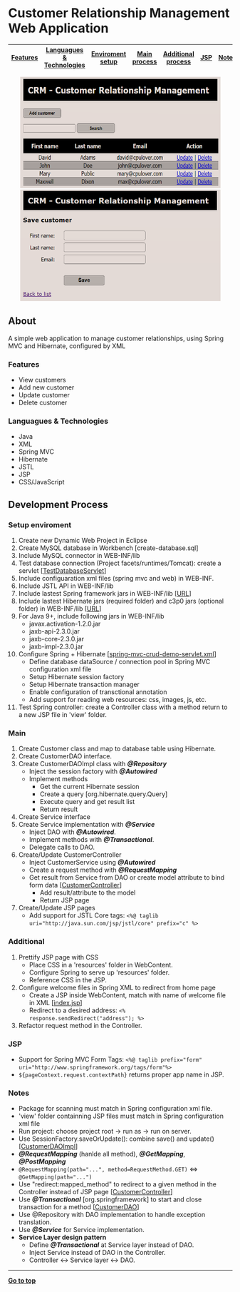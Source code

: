 # Customer Relationship Management Web Application
|[Features](#features)|[Languagues & Technologies](#tools)|[Enviroment setup](#setup-enviroment)|[Main process](#main)|[Additional process](#additional)|[JSP](#jsp)|[Notes](#notes)|
|---|---|---|---|---|---|---|

<p align="center"><img width="450" height="250" src="./images/list-customer2.png">       <img width="450" height="250" src="./images/save-customer2.PNG"></p>

## About
A simple web application to manage customer relationships, using Spring MVC and Hibernate, configured by XML
### Features
- View customers
- Add new customer
- Update customer
- Delete customer

<a name="tools">
   
### Languagues & Technologies
- Java
- XML
- Spring MVC
- Hibernate
- JSTL
- JSP
- CSS/JavaScript

## Development Process

### Setup enviroment
1. Create new Dynamic Web Project in Eclipse
2. Create MySQL database in Workbench [create-database.sql]
3. Include MySQL connector in WEB-INF/lib
4. Test database connection (Project facets/runtimes/Tomcat): create a servlet 
[[TestDatabaseServlet](https://github.com/cpulover-projects/crm-web-app/blob/master/src/com/cpulover/testdatabase/TestDabaseServlet.java)]
5. Include configuaration xml files (spring mvc and web) in WEB-INF.
6. Include JSTL API in WEB-INF/lib
7. Include lastest Spring framework jars in WEB-INF/lib 
[[URL](https://repo.spring.io/release/org/springframework/spring/)]
8. Include lastest Hibernate jars (required folder) and c3p0 jars (optional folder) in WEB-INF/lib 
[[URL]()]
9. For Java 9+, include following jars in WEB-INF/lib
   - javax.activation-1.2.0.jar
   - jaxb-api-2.3.0.jar
   - jaxb-core-2.3.0.jar
   - jaxb-impl-2.3.0.jar
10. Configure Spring + Hibernate 
[[spring-mvc-crud-demo-servlet.xml](https://github.com/cpulover-projects/crm-web-app/blob/master/WebContent/WEB-INF/spring-mvc-crud-demo-servlet.xml)]
    - Define database dataSource / connection pool in Spring MVC configuration xml file
    - Setup Hibernate session factory
    - Setup Hibernate transaction manager
    - Enable configuration of transctional annotation
    - Add support for reading web resources: css, images, js, etc.
11. Test Spring controller: create a Controller class with a method return to a new JSP file in 'view' folder.

### Main
1. Create Customer class and map to database table using Hibernate.
2. Create CustomerDAO interface.
3. Create CustomerDAOImpl class with *__@Repository__*
   - Inject the session factory with *__@Autowired__*
   - Implement methods
     - Get the current Hibernate session
     - Create a query [org.hibernate.query.Query]
     - Execute query and get result list
     - Return result
4. Create Service interface
5. Create Service implementation with *__@Service__*
   - Inject DAO with *__@Autowired__*.
   - Implement methods with *__@Transactional__*.
   - Delegate calls to DAO.
6. Create/Update CustomerController
   - Inject CustomerService using *__@Autowired__*
   - Create a request method with *__@RequestMapping__*
   - Get result from Service from DAO or create model attribute to bind form data 
[[CustomerController](https://github.com/cpulover-projects/crm-web-app/tree/master/src/com/cpulover/springdemo/controller)]
     - Add result/attribute to the model
     - Return JSP page
7. Create/Update JSP pages
   - Add support for JSTL Core tags: ```<%@ taglib uri="http://java.sun.com/jsp/jstl/core" prefix="c" %>```

### Additional
1. Prettify JSP page with CSS
   - Place CSS in a 'resources' folder in WebContent.
   - Configure Spring to serve up 'resources' folder.
   - Reference CSS in the JSP.
2. Configure welcome files in Spring XML to redirect from home page
   - Create a JSP inside WebContent, match with name of welcome file in XML 
[[index.jsp](https://github.com/cpulover-projects/crm-web-app/blob/master/WebContent/index.jsp)]
   - Redirect to a desired address: ```<% response.sendRedirect("address"); %>```
3. Refactor request method in the Controller.

### JSP
- Support for Spring MVC Form Tags: ```<%@ taglib prefix="form" uri="http://www.springframework.org/tags/form"%>```
- ```${pageContext.request.contextPath}``` returns proper app name in JSP. 

### Notes
- Package for scanning must match in Spring configuration xml file.
- 'view' folder containning JSP files must match in Spring configuration xml file
- Run project: choose project root -> run as -> run on server.
- Use SessionFactory.saveOrUpdate(): combine save() and update()
[[CustomerDAOImpl](https://github.com/cpulover-projects/crm-web-app/blob/master/src/com/cpulover/springdemo/dao/CustomerDAOImpl.java)]
- *__@RequestMapping__* (hanlde all method), *__@GetMapping__*, *__@PostMapping__*
- ```@RequestMapping(path="...", method=RequestMethod.GET)``` <=> ```@GetMapping(path="...")```
- Use "redirect:mapped_method" to redirect to a given method in the Controller instead of JSP page
[[CustomerController](https://github.com/cpulover-projects/crm-web-app/blob/master/src/com/cpulover/springdemo/controller/CustomerController.java)]
- Use *__@Transactional__* [org.springframework] to start and close transaction for a method 
[[CustomerDAO](https://github.com/cpulover-projects/crm-web-app/blob/master/src/com/cpulover/springdemo/dao/CustomerDAO.java)]
- Use @Repository with DAO implementation to handle exception translation.
- Use *__@Service__* for Service implementation.
- **Service Layer design pattern**
  - Define *__@Transactional__* at Service layer instead of DAO.
  - Inject Service instead of DAO in the Controller.
  - Controller <-> Service layer <-> DAO.

---
[**Go to top**](#customer-relationship-management-web-application)











